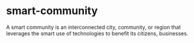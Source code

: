 # smart-community
A smart community is an interconnected city, community, or region that leverages the smart use of technologies to benefit its citizens, businesses.
